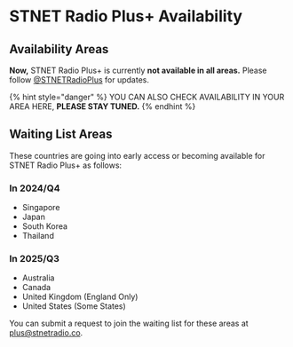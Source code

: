 # STNET Radio Plus+ Availability

## Availability Areas

**Now,** STNET Radio Plus+ is currently **not available in all areas.** Please follow [@STNETRadioPlus](https://twitter.com/STNETRadioPlus) for updates.

{% hint style="danger" %}
YOU CAN ALSO CHECK AVAILABILITY IN YOUR AREA HERE, **PLEASE STAY TUNED.**
{% endhint %}

## Waiting List Areas

These countries are going into early access or becoming available for STNET Radio Plus+ as follows:

### In 2024/Q4
  - Singapore
  - Japan
  - South Korea
  - Thailand

### In 2025/Q3
  - Australia
  - Canada
  - United Kingdom (England Only)
  - United States (Some States)

You can submit a request to join the waiting list for these areas at [plus@stnetradio.co](mailto:plus@stnetradio.co).